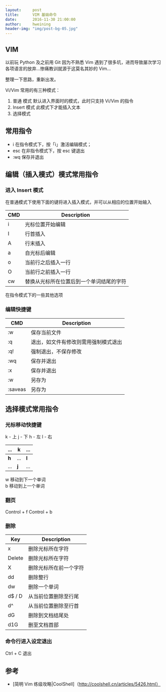 ```yaml
---
layout:     post
title:      VIM 基础命令
date:       2016-11-30 21:00:00
author:     hweining
header-img: "img/post-bg-05.jpg"
---
```


## VIM

以前玩 Python 及之前用 Git 因为不熟悉 Vim 遇到了很多坑，进而导致屡次学习各项语言的放弃...惨痛教训就源于这莫名其妙的 Vim...

整理一下思路，重新出发。

Vi/Vim 常用的有三种模式：

1. 普通 模式 默认进入界面时的模式，此时只支持 Vi/Vim 的指令
2. Insert 模式 此模式下才能插入文本
3. 选择模式

## 常用指令

* i 在指令模式下，按「i」激活编辑模式；
* esc 在非指令模式下，按 esc 键退出
* :wq 保存并退出

## 编辑（插入模式）模式常用指令


### 进入 Insert 模式

在普通模式下使用下面的键将进入插入模式，并可以从相应的位置开始输入

| CMD | Description |
|---|---|
| i | 光标位置开始编辑 |
| I | 行首插入 |
| A | 行末插入 |
| a | 自光标后编辑 |
| o | 当前行之后插入一行 |
| O | 当前行之前插入一行 |
| cw | 替换从光标所在位置后到一个单词结尾的字符 |


在指令模式下的一些其他选项



### 编辑快捷键

| CMD | Description |
|---|---|
| :w | 保存当前文件 |
| :q | 退出，如文件有修改则需用强制模式退出 |
| :q! | 强制退出，不保存修改 |
| :wq | 保存并退出 |
| :x | 保存并退出 |
| :w <path> | 另存为 |
| :saveas <path> | 另存为 |




## 选择模式常用指令

### 光标移动快捷键

k - 上 j - 下  h - 左 l - 右

|...|**k**|...|
|---|---|---|
|**h**|...|**l**|
|...|**j**|...|

w  移动到下一个单词  
b  移动到上一个单词

### 翻页


Control + f
Control + b

### 删除

| Key | Description |
|---|---|
| x | 删除光标所在字符 |
| Delete | 删除光标所在字符 |
| X | 删除光标所在前一个字符 |
| dd	| 删除整行 |
| dw	| 删除一个单词 |
| d$ / D |	从当前位置删除至行尾 |
| d^	| 从当前位置删除至行首 |
| dG	| 删除到文档结尾处 |
| d1G | 删至文档首部 |


### 命令行进入设定退出

Ctrl + C 退出

## 参考
* [简明 Vim 练级攻略|CoolShell]（http://coolshell.cn/articles/5426.html）
